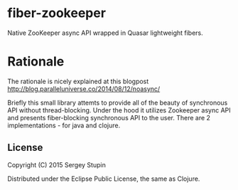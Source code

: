# fiber-zookeeper
Native ZooKeeper async API wrapped in Quasar lightweight fibers.

# Rationale
The rationale is nicely explained at this blogpost http://blog.paralleluniverse.co/2014/08/12/noasync/

Briefly this small library attemts to provide all of the beauty of synchronous API without thread-blocking. Under the hood it utilizes Zookeeper async API and presents fiber-blocking synchronous API to the user. There are 2 implementations - for java and clojure.

## License

Copyright (C) 2015 Sergey Stupin

Distributed under the Eclipse Public License, the same as Clojure.
